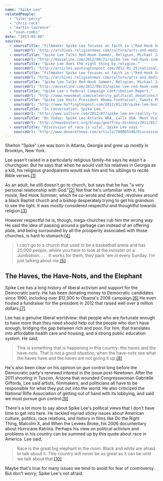 ```yaml
---
name: "Spike Lee"
relatedPeople:
  - "tyler-perry"
  - "chris-rock"
  - "martin-lawrence"
  - "sean-combs"
date: "2013-03-08"
sources:
  - sourceTitle: "Filmmaker Spike Lee focuses on faith in \"Red Hook Summer.\""
    sourceUrl: "http://archives.religionnews.com/culture/arts-and-media/filmmaker-spike-lee-focuses-on-faith-in-red-hook-summer"
  - sourceTitle: "Spike Lee Talks Red Hook Summer, Religion, Michael Jackson, And Oldboy."
    sourceUrl: "http://movieline.com/2012/08/21/spike-lee-red-hook-summer-religion-michael-jackson-oldboy/"
  - sourceTitle: "Spike Lee does the right thing by religion."
    sourceUrl: "http://articles.washingtonpost.com/2012-01-25/national/35439267_1_enoch-spike-lee-black-church"
  - sourceTitle: "Filmmaker Spike Lee focuses on faith in \"Red Hook Summer.\""
    sourceUrl: "http://archives.religionnews.com/culture/arts-and-media/filmmaker-spike-lee-focuses-on-faith-in-red-hook-summer"
  - sourceTitle: "Spike Lee Talks Red Hook Summer, Religion, Michael Jackson, And Oldboy."
    sourceUrl: "http://movieline.com/2012/08/21/spike-lee-red-hook-summer-religion-michael-jackson-oldboy/"
  - sourceTitle: "Spike Lee's Federal Campaign Contribution Report."
    sourceUrl: "http://www.newsmeat.com/celebrity_political_donations/Spike_Lee.php"
  - sourceTitle: "Spike Lee Hosts President Obama Fundraiser, Tweets Photos & Commentary."
    sourceUrl: "http://www.huffingtonpost.com/2012/01/20/spike-lee-hosts-president-obama-fundraiser_n_1218479.html"
  - sourceTitle: "In Conversation: Spike Lee."
    sourceUrl: "http://www.vulture.com/2012/07/spike-lee-on-reality-tv-minstrelsy-and-hollywood.html"
  - sourceTitle: "On Today: Spike Lee Attacks NRA, Calls USA 'Most Violent Country In History of Civilization.'"
    sourceUrl: "http://newsbusters.org/blogs/geoffrey-dickens/2011/01/12/today-spike-lee-attacks-nra-calls-usa-most-violent-country-history"
  - sourceTitle: "Discussion of race is vital, Spike Lee says."
    sourceUrl: "http://www.deseretnews.com/article/700065546/Discussion-of-race-is-vital-Spike-Lee-says.html?pg=all"
---
```


Shelton "Spike" Lee was born in Atlanta, Georgia and grew up mostly in Brooklyn, New York.

Lee wasn't raised in a particularly religious family–he says he wasn't a churchgoer. But he says that when he would visit his relatives in Georgia as a kid, his religious grandparents would ask him and his siblings to recite Bible verses.<a class="source-citation" href="http://archives.religionnews.com/culture/arts-and-media/filmmaker-spike-lee-focuses-on-faith-in-red-hook-summer" title="Filmmaker Spike Lee focuses on faith in &quot;Red Hook Summer.&quot;">[1]</a>

As an adult, he still doesn't go to church, but says that he has "a very personal relationship with God."<a class="source-citation" href="http://movieline.com/2012/08/21/spike-lee-red-hook-summer-religion-michael-jackson-oldboy/" title="Spike Lee Talks Red Hook Summer, Religion, Michael Jackson, And Oldboy.">[2]</a> Not that he's unfamiliar with it. His movie, Red Hook Summer, which he co-wrote and directed, revolves around a black Baptist church and a bishop desperately trying to get his grandson to see the light. It was mostly considered respectful and thoughtful towards religion.<a class="source-citation" href="http://articles.washingtonpost.com/2012-01-25/national/35439267_1_enoch-spike-lee-black-church" title="Spike Lee does the right thing by religion.">[3]</a>

However respectful he is, though, mega-churches rub him the wrong way. He said the idea of passing around a garbage can instead of an offering plate, and being surrounded by all the prosperity associated with those churches, is hard to stomach:<a class="source-citation" href="http://archives.religionnews.com/culture/arts-and-media/filmmaker-spike-lee-focuses-on-faith-in-red-hook-summer" title="Filmmaker Spike Lee focuses on faith in &quot;Red Hook Summer.&quot;">[4]</a>

>I can't go to a church that used to be a basketball arena and has 20,000 people, where you have to look at the minister on a Jumbotron. . . . It works for them, they pack 'em in every Sunday. I'm just talking about me.<a class="source-citation" href="http://movieline.com/2012/08/21/spike-lee-red-hook-summer-religion-michael-jackson-oldboy/" title="Spike Lee Talks Red Hook Summer, Religion, Michael Jackson, And Oldboy.">[5]</a>

## 

## The Haves, the Have-Nots, and the Elephant

Spike Lee has a long history of liberal activism and support for the Democratic party. He has been donating money to Democratic candidates since 1990, including over $12,000 to Obama's 2008 campaign.<a class="source-citation" href="http://www.newsmeat.com/celebrity_political_donations/Spike_Lee.php" title="Spike Lee&apos;s Federal Campaign Contribution Report.">[6]</a> He even hosted a fundraiser for the president in 2012 that raised well over a million dollars.<a class="source-citation" href="http://www.huffingtonpost.com/2012/01/20/spike-lee-hosts-president-obama-fundraiser_n_1218479.html" title="Spike Lee Hosts President Obama Fundraiser, Tweets Photos &amp; Commentary.">[7]</a>

Lee has a genuine liberal worldview: that people who are fortunate enough to have more than they need should help out the people who don't have enough, bridging the gap between rich and poor. For him, that translates into affordable health care and housing, and a strong public education system. He said,

>This is something that is happening in this country: the haves and the have-nots. That is not a good situation, when the have-nots see what the haves have and the haves are not giving it up.<a class="source-citation" href="http://www.vulture.com/2012/07/spike-lee-on-reality-tv-minstrelsy-and-hollywood.html" title="In Conversation: Spike Lee.">[8]</a>

He's also been clear on his opinion on gun control long before the Democratic party's renewed interest in the issue post-Newtown. After the 2011 shooting in Tuscon, Arizona that wounded Congresswoman Gabrielle Giffords, Lee said artists, filmmakers, and politicians all have to be responsible for what they put out into the world. He also criticized the National Rifle Association of getting out of hand with its lobbying, and said we must pursue gun control.<a class="source-citation" href="http://newsbusters.org/blogs/geoffrey-dickens/2011/01/12/today-spike-lee-attacks-nra-calls-usa-most-violent-country-history" title="On Today: Spike Lee Attacks NRA, Calls USA &apos;Most Violent Country In History of Civilization.&apos;">[9]</a>

There's a lot more to say about Spike Lee's political views that I don't have time to get into here. He tackled myriad sticky issues about American culture, politics, race relations, and history in films like Do the Right Thing, Malcolm X, and When the Levees Broke, his 2006 documentary about Hurricane Katrina. Perhaps his view on political activism and problems in his country can be summed up by this quote about race in America. Lee said,

>Race is the great big elephant in the room. Black and white are afraid to talk about it. This country will never be as great as it can be until we talk about that.<a class="source-citation" href="http://www.deseretnews.com/article/700065546/Discussion-of-race-is-vital-Spike-Lee-says.html?pg=all" title="Discussion of race is vital, Spike Lee says.">[10]</a>

Maybe that's true for many issues we tend to avoid for fear of controversy. But don't worry; Spike Lee's not afraid.